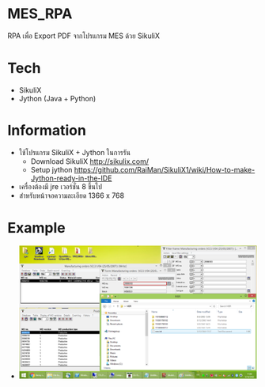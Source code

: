 # MES_RPA

RPA เพื่อ Export PDF จากโปรแกรม MES ด้วย SikuliX

# Tech

- SikuliX
- Jython (Java + Python)

# Information

- ใช้โปรแกรม SikuliX + Jython ในการรัน
  - Download SikuliX http://sikulix.com/
  - Setup jython https://github.com/RaiMan/SikuliX1/wiki/How-to-make-Jython-ready-in-the-IDE
- เครื่องต้องมี jre เวอร์ชั่น 8 ขึ้นไป
- สำหรับหน้าจอความละเอียด 1366 x 768

# Example

- ![](MES-template.png)
